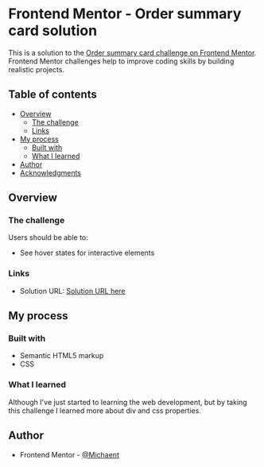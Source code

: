 # Frontend Mentor - Order summary card solution

This is a solution to the [Order summary card challenge on Frontend Mentor](https://www.frontendmentor.io/challenges/order-summary-component-QlPmajDUj). Frontend Mentor challenges help to improve coding skills by building realistic projects. 

## Table of contents

- [Overview](#overview)
  - [The challenge](#the-challenge)
  - [Links](#links)
- [My process](#my-process)
  - [Built with](#built-with)
  - [What I learned](#what-i-learned)
- [Author](#author)
- [Acknowledgments](#acknowledgments)


## Overview

### The challenge

Users should be able to:

- See hover states for interactive elements

### Links

- Solution URL: [Solution URL here](https://michaent.github.io/Order-Summary-Component-main/)

## My process

### Built with

- Semantic HTML5 markup
- CSS

### What I learned
Although I've just started to learning the web development, but by taking this challenge I learned more about div and css properties.


## Author

- Frontend Mentor - [@Michaent](https://www.frontendmentor.io/profile/Michaent)



